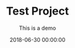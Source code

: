 ---
title: 'Test Project'
subtitle: 'This is a demo'
date: 2018-06-30 00:00:00
description: This page is a demo that shows everything you can do inside portfolio and blog posts.
featured_image: '/images/demo/demo-potrait.jpg'
---
